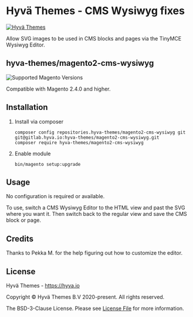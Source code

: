 # Hyvä Themes - CMS Wysiwyg fixes

[![Hyvä Themes](https://hyva.io/media/wysiwyg/logo-compact.png)](https://hyva.io/)

Allow SVG images to be used in CMS blocks and pages via the TinyMCE Wysiwyg Editor.

## hyva-themes/magento2-cms-wysiwyg

![Supported Magento Versions][ico-compatibility]

Compatible with Magento 2.4.0 and higher.

## Installation

1. Install via composer
    ```
    composer config repositories.hyva-themes/magento2-cms-wysiwyg git git@gitlab.hyva.io:hyva-themes/magento2-cms-wysiwyg.git
    composer require hyva-themes/magento2-cms-wysiwyg
    ```
2. Enable module
    ```
    bin/magento setup:upgrade
    ```

## Usage

No configuration is required or available.

To use, switch a CMS Wysiwyg Editor to the HTML view and past the SVG where you want it.
Then switch back to the regular view and save the CMS block or page.

## Credits

Thanks to Pekka M. for the help figuring out how to customize the editor.

## License

Hyvä Themes - https://hyva.io

Copyright © Hyvä Themes B.V 2020-present. All rights reserved.

The BSD-3-Clause License. Please see [License File](LICENSE.txt) for more information.

[ico-compatibility]: https://img.shields.io/badge/magento-%202.4-brightgreen.svg?logo=magento&longCache=true&style=flat-square
